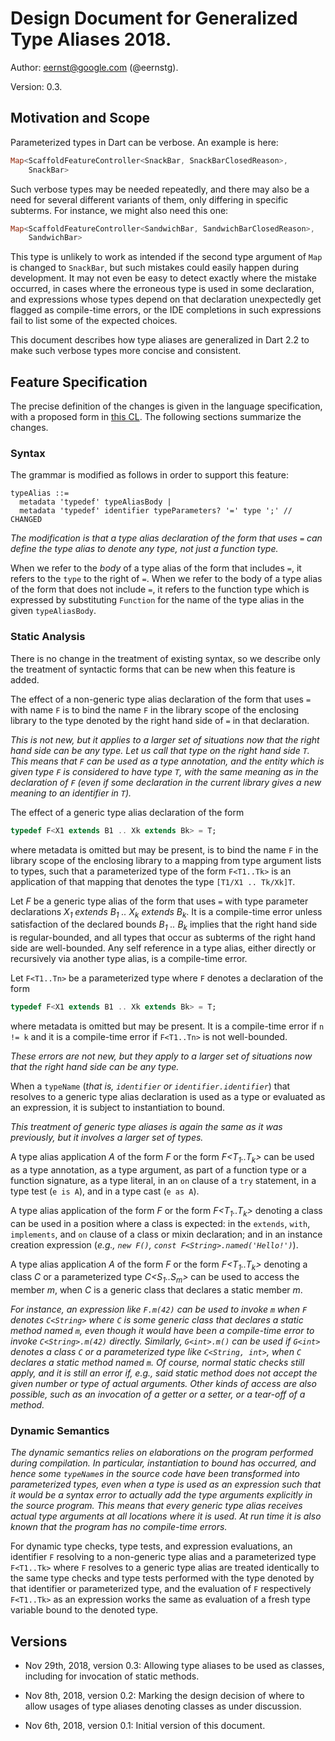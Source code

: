 # Design Document for Generalized Type Aliases 2018.

Author: eernst@google.com (@eernstg).

Version: 0.3.

## Motivation and Scope

Parameterized types in Dart can be verbose. An example is here:

```dart
Map<ScaffoldFeatureController<SnackBar, SnackBarClosedReason>,
    SnackBar>
```

Such verbose types may be needed repeatedly, and there may also be a need
for several different variants of them, only differing in
specific subterms. For instance, we might also need this one:

```dart
Map<ScaffoldFeatureController<SandwichBar, SandwichBarClosedReason>,
    SandwichBar>
```

This type is unlikely to work as intended if the second type argument of
`Map` is changed to `SnackBar`, but such mistakes could easily happen
during development. It may not even be easy to detect exactly where the
mistake occurred, in cases where the erroneous type is used in some
declaration, and expressions whose types depend on that declaration
unexpectedly get flagged as compile-time errors, or the IDE completions
in such expressions fail to list some of the expected choices.

This document describes how type aliases are generalized in Dart 2.2
to make such verbose types more concise and consistent.


## Feature Specification

The precise definition of the changes is given in the language
specification, with a proposed form in
[this CL](https://dart-review.googlesource.com/c/sdk/+/81414).
The following sections summarize the changes.


### Syntax

The grammar is modified as follows in order to support this feature:

```
typeAlias ::=
  metadata 'typedef' typeAliasBody |
  metadata 'typedef' identifier typeParameters? '=' type ';' // CHANGED
```

*The modification is that a type alias declaration of the form that uses
`=` can define the type alias to denote any type, not just a function
type.*

When we refer to the _body_ of a type alias of the form that includes `=`,
it refers to the `type` to the right of `=`. When we refer to the body of a
type alias of the form that does not include `=`, it refers to the function
type which is expressed by substituting `Function` for the name of the type
alias in the given `typeAliasBody`.


### Static Analysis 

There is no change in the treatment of existing syntax, so we describe only
the treatment of syntactic forms that can be new when this feature is added.

The effect of a non-generic type alias declaration of the form that uses
`=` with name `F` is to bind the name `F` in the library scope of the
enclosing library to the type denoted by the right hand side of `=` in that
declaration.

*This is not new, but it applies to a larger set of situations now that the
right hand side can be any type. Let us call that type on the right hand
side `T`. This means that `F` can be used as a type annotation, and the
entity which is given type `F` is considered to have type `T`, with the
same meaning as in the declaration of `F` (even if some declaration in the
current library gives a new meaning to an identifier in `T`).*

The effect of a generic type alias declaration of the form

```dart
typedef F<X1 extends B1 .. Xk extends Bk> = T;
```

where metadata is omitted but may be present, is to bind the name `F` in
the library scope of the enclosing library to a mapping from type argument
lists to types, such that a parameterized type of the form `F<T1..Tk>` is
an application of that mapping that denotes the type `[T1/X1 .. Tk/Xk]T`.

Let _F_ be a generic type alias of the form that uses `=` with type
parameter declarations
_X<sub>1</sub> extends B<sub>1</sub> .. X<sub>k</sub> extends B<sub>k</sub>_.
It is a compile-time error unless satisfaction of the declared bounds
_B<sub>1</sub> .. B<sub>k</sub>_ implies that the right hand side is
regular-bounded, and all types that occur as subterms of the right hand
side are well-bounded.
Any self reference in a type alias, either directly or recursively via another
type alias, is a compile-time error.

Let `F<T1..Tn>` be a parameterized type where `F` denotes a declaration of
the form
```dart
typedef F<X1 extends B1 .. Xk extends Bk> = T;
```
where metadata is omitted but may be present. It is a compile-time error if
`n != k` and it is a compile-time error if `F<T1..Tn>` is not well-bounded.

*These errors are not new, but they apply to a larger set of situations now
that the right hand side can be any type.*

When a `typeName` (*that is, `identifier` or `identifier.identifier`*)
that resolves to a generic type alias declaration is used as a type or
evaluated as an expression, it is subject to instantiation to bound.

*This treatment of generic type aliases is again the same as it was
previously, but it involves a larger set of types.*

A type alias application _A_ of the form _F_ or the form
_F&lt;T<sub>1</sub>..T<sub>k</sub>&gt;_ can be used as a type annotation,
as a type argument, as part of a function type or a function signature, as
a type literal, in an `on` clause of a `try` statement, in a type test
(`e is A`), and in a type cast (`e as A`).

A type alias application of the form _F_ or the form
_F&lt;T<sub>1</sub>..T<sub>k</sub>&gt;_ denoting a class can be used in a
position where a class is expected: in the `extends`, `with`, `implements`,
and `on` clause of a class or mixin declaration; and in an instance
creation expression (*e.g., `new F()`, `const F<String>.named('Hello!')`*).

A type alias application _A_ of the form _F_ or the form
_F&lt;T<sub>1</sub>..T<sub>k</sub>&gt;_ denoting a class _C_ or a
parameterized type _C&lt;S<sub>1</sub>..S<sub>m</sub>&gt;_
can be used to access the member _m_,
when _C_ is a generic class that declares a static member _m_.

*For instance, an expression like `F.m(42)` can be used to invoke `m` when
`F` denotes `C<String>` where `C` is some generic class that declares a
static method named `m`, even though it would have been a compile-time
error to invoke `C<String>.m(42)` directly.  Similarly, `G<int>.m()` can be
used if `G<int>` denotes a class `C` or a parameterized type like
`C<String, int>`, when `C` declares a static method named `m`. Of course,
normal static checks still apply, and it is still an error if, e.g., said
static method does not accept the given number or type of actual arguments.
Other kinds of access are also possible, such as an invocation of a getter
or a setter, or a tear-off of a method.*


### Dynamic Semantics

*The dynamic semantics relies on elaborations on the program performed
during compilation. In particular, instantiation to bound has occurred, and
hence some `typeName`s in the source code have been transformed into
parameterized types, even when a type is used as an expression such that it
would be a syntax error to actually add the type arguments explicitly in
the source program. This means that every generic type alias receives
actual type arguments at all locations where it is used. At run time it is
also known that the program has no compile-time errors.*

For dynamic type checks, type tests, and expression evaluations, an
identifier `F` resolving to a non-generic type alias and a parameterized
type `F<T1..Tk>` where `F` resolves to a generic type alias are treated
identically to the same type checks and type tests performed with the type
denoted by that identifier or parameterized type, and the evaluation of `F`
respectively `F<T1..Tk>` as an expression works the same as evaluation of a
fresh type variable bound to the denoted type.


## Versions

* Nov 29th, 2018, version 0.3: Allowing type aliases to be used as classes,
  including for invocation of static methods.

* Nov 8th, 2018, version 0.2: Marking the design decision of where to allow
  usages of type aliases denoting classes as under discussion.

* Nov 6th, 2018, version 0.1: Initial version of this document.
